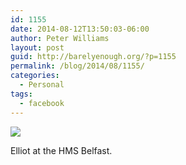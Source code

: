 ```yaml
---
id: 1155
date: 2014-08-12T13:50:03-06:00
author: Peter Williams
layout: post
guid: http://barelyenough.org/?p=1155
permalink: /blog/2014/08/1155/
categories:
  - Personal
tags:
  - facebook
---
```

<div>
  <img src='https://scontent-a.xx.fbcdn.net/hphotos-xpa1/t1.0-9/s720x720/10460245_10152294236938339_2013009916492615375_n.jpg' /></p> 
  
  <div>
    Elliot at the HMS Belfast.
  </div>
</div>